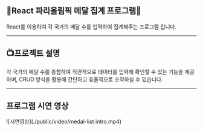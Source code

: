 <h2>🏅React 파리올림픽 메달 집계 프로그램🏅</h2>
React를 이용하여 각 국가의 메달 수를 입력하여 집계해주는 프로그램 입니다.


---


## 📺프로젝트 설명
각 국가의 메달 수를 종합하여 직관적으로 데이터를 입력해 확인할 수 있는 기능을 제공하며, CRUD 방식을 활용해 간단하고 효율적으로 조작하실 수 있습니다.


---

## 프로그램 시연 영상 
![시연영상](./public/video/medal-list intro.mp4)
